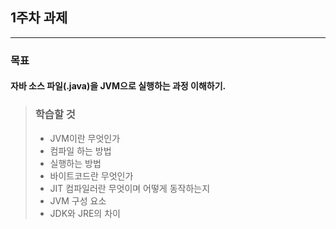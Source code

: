 ## 1주차 과제
- - -

### 목표
#### 자바 소스 파일(.java)을 JVM으로 실행하는 과정 이해하기.

> ### 학습할 것
> - JVM이란 무엇인가
> - 컴파일 하는 방법
> - 실행하는 방법
> - 바이트코드란 무엇인가
> - JIT 컴파일러란 무엇이며 어떻게 동작하는지
> - JVM 구성 요소
> - JDK와 JRE의 차이
